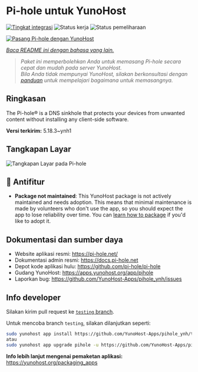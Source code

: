 <!--
N.B.: README ini dibuat secara otomatis oleh <https://github.com/YunoHost/apps/tree/master/tools/readme_generator>
Ini TIDAK boleh diedit dengan tangan.
-->

# Pi-hole untuk YunoHost

[![Tingkat integrasi](https://dash.yunohost.org/integration/pihole.svg)](https://ci-apps.yunohost.org/ci/apps/pihole/) ![Status kerja](https://ci-apps.yunohost.org/ci/badges/pihole.status.svg) ![Status pemeliharaan](https://ci-apps.yunohost.org/ci/badges/pihole.maintain.svg)

[![Pasang Pi-hole dengan YunoHost](https://install-app.yunohost.org/install-with-yunohost.svg)](https://install-app.yunohost.org/?app=pihole)

*[Baca README ini dengan bahasa yang lain.](./ALL_README.md)*

> *Paket ini memperbolehkan Anda untuk memasang Pi-hole secara cepat dan mudah pada server YunoHost.*  
> *Bila Anda tidak mempunyai YunoHost, silakan berkonsultasi dengan [panduan](https://yunohost.org/install) untuk mempelajari bagaimana untuk memasangnya.*

## Ringkasan

The Pi-hole® is a DNS sinkhole that protects your devices from unwanted content without installing any client-side software.

**Versi terkirim:** 5.18.3~ynh1

## Tangkapan Layar

![Tangkapan Layar pada Pi-hole](./doc/screenshots/dashboard.png)

## :red_circle: Antifitur

- **Package not maintained**: This YunoHost package is not actively maintained and needs adoption. This means that minimal maintenance is made by volunteers who don't use the app, so you should expect the app to lose reliability over time. You can [learn how to package](https://yunohost.org/packaging_apps_intro) if you'd like to adopt it.

## Dokumentasi dan sumber daya

- Website aplikasi resmi: <https://pi-hole.net/>
- Dokumentasi admin resmi: <https://docs.pi-hole.net>
- Depot kode aplikasi hulu: <https://github.com/pi-hole/pi-hole>
- Gudang YunoHost: <https://apps.yunohost.org/app/pihole>
- Laporkan bug: <https://github.com/YunoHost-Apps/pihole_ynh/issues>

## Info developer

Silakan kirim pull request ke [`testing` branch](https://github.com/YunoHost-Apps/pihole_ynh/tree/testing).

Untuk mencoba branch `testing`, silakan dilanjutkan seperti:

```bash
sudo yunohost app install https://github.com/YunoHost-Apps/pihole_ynh/tree/testing --debug
atau
sudo yunohost app upgrade pihole -u https://github.com/YunoHost-Apps/pihole_ynh/tree/testing --debug
```

**Info lebih lanjut mengenai pemaketan aplikasi:** <https://yunohost.org/packaging_apps>

